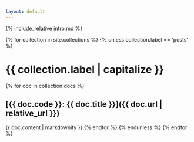 ```yaml
---
layout: default
---
```

{% include_relative intro.md %}

{% for collection in site.collections %}
{% unless collection.label == 'posts' %}
# {{ collection.label | capitalize }}
{% for doc in collection.docs %}
## [{{ doc.code }}: {{ doc.title }}]({{ doc.url | relative_url }})
{{ doc.content | markdownify }}
{% endfor %}
{% endunless %}
{% endfor %}
